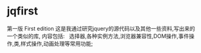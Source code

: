 # jqfirst
 第一版 First edition
这是我通过研究jquery的源代码以及其他一些资料,写出来的一个类似的库,
内容包括:
   选择器,各种实例方法,浏览器兼容性,DOM操作,事件操作,类,样式操作,动画处理等常用功能;
